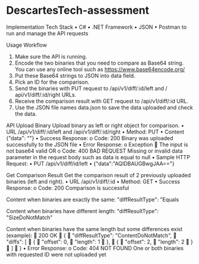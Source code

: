 # DescartesTech-assessment

Implementation Tech Stack
•	C#
•	.NET Framework
•	JSON
•	Postman to run and manage the API requests

Usage Workflow
1.	Make sure the API is running.
2.	Encode the two binaries that you need to compare as Base64 string. You can use any online tool such as https://www.base64encode.org/
3.	Put these Base64 strings to JSON into data field.
4.	Pick an ID for the comparison.
5.	Send the binaries with PUT request to /api/v1/diff/:id/left and / api/v1/diff/:id/right URLs.
6.	Receive the comparison result with GET request to /api/v1/diff/:id URL.
7.	Use the JSON file names data.json to save the data uploaded and check the data.

API
Upload Binary
Upload binary as left or right object for comparison.
•	URL
/api/v1/diff/:id/left and /api/v1/diff/:id/right
•	Method:
PUT
•	Content
{"data": "<base64 encoded binary>"}
•	Success Response:
o	Code: 200
Binary was uploaded successfully to the JSON file
•	Error Response:
o	Exception
	The input is not base64 valid
OR
o	Code: 400 BAD REQUEST
Missing or invalid data parameter in the request body such as data is equal to null
•	Sample HTTP Request:
•	PUT /api/v1/diff/id/left
•	{"data":"AQIDBAUGBwgJAA=="}









Get Comparison Result
Get the comparison result of 2 previously uploaded binaries (left and right).
•	URL
/api/v1/diff/:id
•	Method:
GET
•	Success Response:
o	Code: 200
Comparison is successful

Content when binaries are exactly the same:
"diffResultType": "Equals

Content when binaries have different length:
"diffResultType": "SizeDoNotMatch"

Content when binaries have the same length but some differences exist (example):
	200 OK
	{
	"diffResultType": "ContentDoNotMatch",
	"diffs": [
	 {
	 "offset": 0,
	 "length": 1
	 },
	 {
	 "offset": 2,
	 "length": 2
	 }
	]
	}
•	Error Response:
o	Code: 404 NOT FOUND
One or both binaries with requested ID were not uploaded yet






